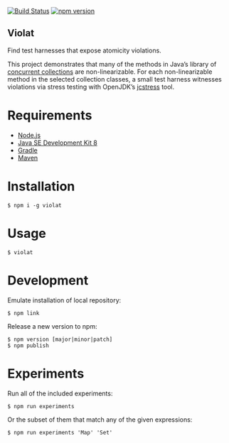 [![Build Status](https://travis-ci.org/michael-emmi/violat.svg?branch=master)](https://travis-ci.org/michael-emmi/violat)
[![npm version](https://badge.fury.io/js/violat.svg)](https://badge.fury.io/js/violat)

## Violat
Find test harnesses that expose atomicity violations.

This project demonstrates that many of the methods in Java’s library of
[concurrent collections][] are non-linearizable. For each non-linearizable
method in the selected collection classes, a small test harness witnesses
violations via stress testing with OpenJDK’s [jcstress][] tool.

# Requirements

* [Node.js][]
* [Java SE Development Kit 8][]
* [Gradle][]
* [Maven][]

# Installation

    $ npm i -g violat

# Usage

    $ violat

# Development

Emulate installation of local repository:

    $ npm link

Release a new version to npm:

    $ npm version [major|minor|patch]
    $ npm publish

# Experiments

Run all of the included experiments:

    $ npm run experiments

Or the subset of them that match any of the given expressions:

    $ npm run experiments 'Map' 'Set'


[Node.js]: https://nodejs.org
[concurrent collections]: https://docs.oracle.com/javase/8/docs/api/java/util/concurrent/package-summary.html
[Java SE Development Kit 8]: http://www.oracle.com/technetwork/java/javase
[Gradle]: http://gradle.org
[Maven]: https://maven.apache.org
[jcstress]: http://openjdk.java.net/projects/code-tools/jcstress/
